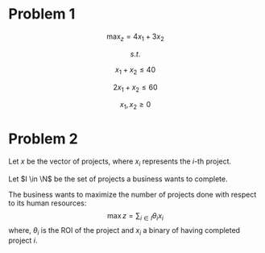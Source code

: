 # Problem 1

$$\max_{z} = 4 x_1 + 3x_2$$

$$s.t.$$

$$x_1 + x_2 \leq 40$$

$$2x_1 + x_2 \leq 60$$

$$x_1, x_2 \geq 0$$


# Problem 2
Let $x$ be the vector of projects, where $x_i$ represents the $i$-th project.

Let $I \in \N$ be the set of projects a business wants to complete. 

The business wants to maximize the number of projects done with respect to its human resources:
$$ \max z = \sum_{i \in I} \theta_i x_i $$
where, $\theta_i$ is the ROI of the project and $x_i$ a binary of having completed project $i$.